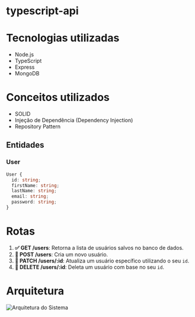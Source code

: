 # typescript-api

# Tecnologias utilizadas
* Node.js
* TypeScript
* Express
* MongoDB
  
# Conceitos utilizados
* SOLID
* Injeção de Dependência (Dependency Injection)
* Repository Pattern

## Entidades

### User

```ts
User {
  id: string;
  firstName: string;
  lastName: string;
  email: string;
  password: string;
}
```


# Rotas

1. **✅ GET /users**: Retorna a lista de usuários salvos no banco de dados.
2. **📝 POST /users**: Cria um novo usuário.
3. **📝 PATCH /users/:id**: Atualiza um usuário específico utilizando o seu `id`.
4. **🔴 DELETE /users/:id**: Deleta um usuário com base no seu `id`.

# Arquitetura

![Arquitetura do Sistema](https://camo.githubusercontent.com/0b12d5e1fa9228bfcc8c3a1379a41df22f977fcec7b492639ae8fa624cd4ebfb/68747470733a2f2f696d6775722e636f6d2f6b356d58466f5a2e706e67)


